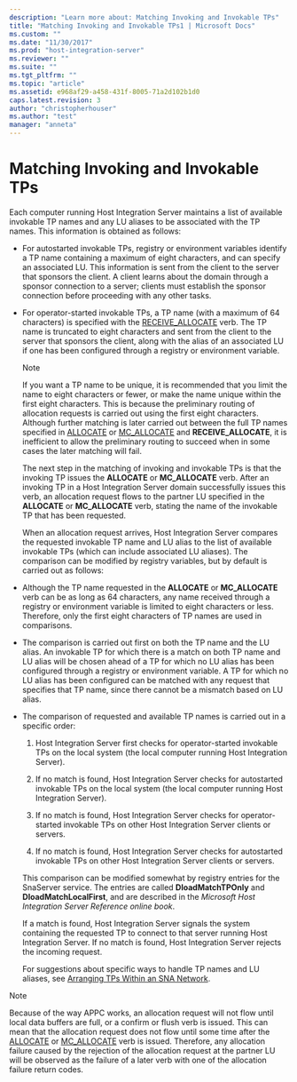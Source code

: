 ```yaml
---
description: "Learn more about: Matching Invoking and Invokable TPs"
title: "Matching Invoking and Invokable TPs1 | Microsoft Docs"
ms.custom: ""
ms.date: "11/30/2017"
ms.prod: "host-integration-server"
ms.reviewer: ""
ms.suite: ""
ms.tgt_pltfrm: ""
ms.topic: "article"
ms.assetid: e968af29-a458-431f-8005-71a2d102b1d0
caps.latest.revision: 3
author: "christopherhouser"
ms.author: "test"
manager: "anneta"
---
```

# Matching Invoking and Invokable TPs
Each computer running Host Integration Server maintains a list of available invokable TP names and any LU aliases to be associated with the TP names. This information is obtained as follows:  
  
- For autostarted invokable TPs, registry or environment variables identify a TP name containing a maximum of eight characters, and can specify an associated LU. This information is sent from the client to the server that sponsors the client. A client learns about the domain through a sponsor connection to a server; clients must establish the sponsor connection before proceeding with any other tasks.  
  
- For operator-started invokable TPs, a TP name (with a maximum of 64 characters) is specified with the [RECEIVE_ALLOCATE](./receive-allocate1.md) verb. The TP name is truncated to eight characters and sent from the client to the server that sponsors the client, along with the alias of an associated LU if one has been configured through a registry or environment variable.  
  
  > [!NOTE]
  >  If you want a TP name to be unique, it is recommended that you limit the name to eight characters or fewer, or make the name unique within the first eight characters. This is because the preliminary routing of allocation requests is carried out using the first eight characters. Although further matching is later carried out between the full TP names specified in [ALLOCATE](./allocate2.md) or [MC_ALLOCATE](./mc-allocate2.md) and **RECEIVE_ALLOCATE**, it is inefficient to allow the preliminary routing to succeed when in some cases the later matching will fail.  
  
  The next step in the matching of invoking and invokable TPs is that the invoking TP issues the **ALLOCATE** or **MC_ALLOCATE** verb. After an invoking TP in a Host Integration Server domain successfully issues this verb, an allocation request flows to the partner LU specified in the **ALLOCATE** or **MC_ALLOCATE** verb, stating the name of the invokable TP that has been requested.  
  
  When an allocation request arrives, Host Integration Server compares the requested invokable TP name and LU alias to the list of available invokable TPs (which can include associated LU aliases). The comparison can be modified by registry variables, but by default is carried out as follows:  
  
- Although the TP name requested in the **ALLOCATE** or **MC_ALLOCATE** verb can be as long as 64 characters, any name received through a registry or environment variable is limited to eight characters or less. Therefore, only the first eight characters of TP names are used in comparisons.  
  
- The comparison is carried out first on both the TP name and the LU alias. An invokable TP for which there is a match on both TP name and LU alias will be chosen ahead of a TP for which no LU alias has been configured through a registry or environment variable. A TP for which no LU alias has been configured can be matched with any request that specifies that TP name, since there cannot be a mismatch based on LU alias.  
  
- The comparison of requested and available TP names is carried out in a specific order:  
  
  1.  Host Integration Server first checks for operator-started invokable TPs on the local system (the local computer running Host Integration Server).  
  
  2.  If no match is found, Host Integration Server checks for autostarted invokable TPs on the local system (the local computer running Host Integration Server).  
  
  3.  If no match is found, Host Integration Server checks for operator-started invokable TPs on other Host Integration Server clients or servers.  
  
  4.  If no match is found, Host Integration Server checks for autostarted invokable TPs on other Host Integration Server clients or servers.  
  
  This comparison can be modified somewhat by registry entries for the SnaServer service. The entries are called **DloadMatchTPOnly** and **DloadMatchLocalFirst**, and are described in the *Microsoft Host Integration Server Reference online book*.  
  
  If a match is found, Host Integration Server signals the system containing the requested TP to connect to that server running Host Integration Server. If no match is found, Host Integration Server rejects the incoming request.  
  
  For suggestions about specific ways to handle TP names and LU aliases, see [Arranging TPs Within an SNA Network](../core/arranging-tps-within-an-sna-network2.md).  
  
> [!NOTE]
>  Because of the way APPC works, an allocation request will not flow until local data buffers are full, or a confirm or flush verb is issued. This can mean that the allocation request does not flow until some time after the [ALLOCATE](./allocate2.md) or [MC_ALLOCATE](./mc-allocate2.md) verb is issued. Therefore, any allocation failure caused by the rejection of the allocation request at the partner LU will be observed as the failure of a later verb with one of the allocation failure return codes.
